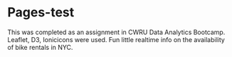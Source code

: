 # Pages-test

This was completed as an assignment in CWRU Data Analytics Bootcamp.
Leaflet, D3, Ionicicons were used. 
Fun little realtime info on the availability of bike rentals in NYC. 
